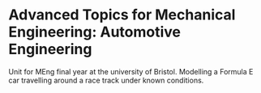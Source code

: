 # Advanced Topics for Mechanical Engineering: Automotive Engineering
Unit for MEng final year at the university of Bristol. Modelling a Formula E car travelling around a race track under known conditions.
